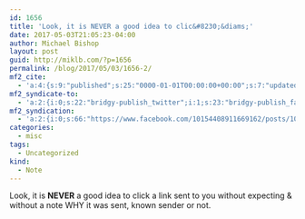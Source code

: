```yaml
---
id: 1656
title: 'Look, it is NEVER a good idea to clic&#8230;&diams;'
date: 2017-05-03T21:05:23-04:00
author: Michael Bishop
layout: post
guid: http://miklb.com/?p=1656
permalink: /blog/2017/05/03/1656-2/
mf2_cite:
  - 'a:4:{s:9:"published";s:25:"0000-01-01T00:00:00+00:00";s:7:"updated";s:25:"0000-01-01T00:00:00+00:00";s:8:"category";a:1:{i:0;s:0:"";}s:6:"author";a:0:{}}'
mf2_syndicate-to:
  - 'a:2:{i:0;s:22:"bridgy-publish_twitter";i:1;s:23:"bridgy-publish_facebook";}'
mf2_syndication:
  - 'a:2:{i:0;s:66:"https://www.facebook.com/10154408911669162/posts/10155502943484162";i:1;a:1:{i:0;s:51:"https://twitter.com/miklb/status/859875841119064065";}}'
categories:
  - misc
tags:
  - Uncategorized
kind:
  - Note
---
```

Look, it is **NEVER** a good idea to click a link sent to you without expecting & without a note WHY it was sent, known sender or not.